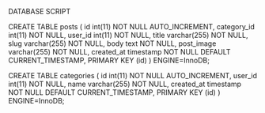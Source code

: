 
DATABASE SCRIPT 

CREATE TABLE posts (
id int(11) NOT NULL AUTO_INCREMENT, category_id int(11) NOT NULL, user_id int(11) NOT NULL, title varchar(255) NOT NULL, slug varchar(255) NOT NULL, body text NOT NULL, post_image varchar(255) NOT NULL, created_at timestamp NOT NULL DEFAULT CURRENT_TIMESTAMP, PRIMARY KEY (id)
) ENGINE=InnoDB;

CREATE TABLE categories (
id int(11) NOT NULL AUTO_INCREMENT, user_id int(11) NOT NULL, name varchar(255) NOT NULL, created_at timestamp NOT NULL DEFAULT CURRENT_TIMESTAMP, PRIMARY KEY (id)
) ENGINE=InnoDB;


